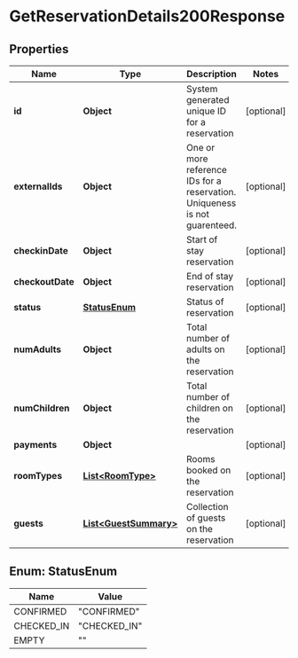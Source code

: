 

# GetReservationDetails200Response


## Properties

| Name | Type | Description | Notes |
|------------ | ------------- | ------------- | -------------|
|**id** | **Object** | System generated unique ID for a reservation |  [optional] |
|**externalIds** | **Object** | One or more reference IDs for a reservation. Uniqueness is not guarenteed. |  [optional] |
|**checkinDate** | **Object** | Start of stay reservation |  [optional] |
|**checkoutDate** | **Object** | End of stay reservation |  [optional] |
|**status** | [**StatusEnum**](#StatusEnum) | Status of reservation |  [optional] |
|**numAdults** | **Object** | Total number of adults on the reservation |  [optional] |
|**numChildren** | **Object** | Total number of children on the reservation |  [optional] |
|**payments** | **Object** |  |  [optional] |
|**roomTypes** | [**List&lt;RoomType&gt;**](RoomType.md) | Rooms booked on the reservation |  [optional] |
|**guests** | [**List&lt;GuestSummary&gt;**](GuestSummary.md) | Collection of guests on the reservation |  [optional] |



## Enum: StatusEnum

| Name | Value |
|---- | -----|
| CONFIRMED | &quot;CONFIRMED&quot; |
| CHECKED_IN | &quot;CHECKED_IN&quot; |
| EMPTY | &quot;&quot; |



